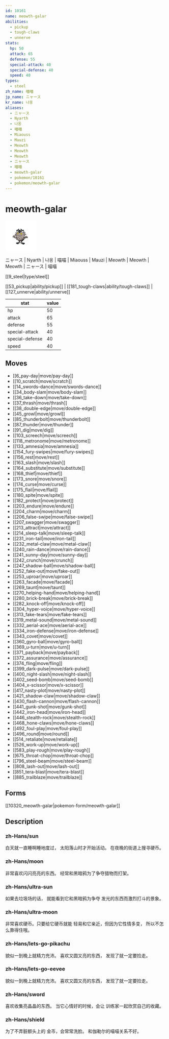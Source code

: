 ```yaml
---
id: 10161
name: meowth-galar
abilities:
  - pickup
  - tough-claws
  - unnerve
stats:
  hp: 50
  attack: 65
  defense: 55
  special-attack: 40
  special-defense: 40
  speed: 40
types:
  - steel
zh_name: 喵喵
jp_name: ニャース
kr_name: 나옹
aliases:
  - ニャース
  - Nyarth
  - 나옹
  - 喵喵
  - Miaouss
  - Mauzi
  - Meowth
  - Meowth
  - Meowth
  - ニャース
  - 喵喵
  - meowth-galar
  - pokemon/10161
  - pokemon/meowth-galar
---
```

# meowth-galar

![](https://raw.githubusercontent.com/PokeAPI/sprites/master/sprites/pokemon/10161.png)

ニャース | Nyarth | 나옹 | 喵喵 | Miaouss | Mauzi | Meowth | Meowth | Meowth | ニャース | 喵喵

[[9_steel|type/steel]]

[[53_pickup|ability/pickup]] | [[181_tough-claws|ability/tough-claws]] | [[127_unnerve|ability/unnerve]]

|stat|value|
|---|---|
|hp|50|
|attack|65|
|defense|55|
|special-attack|40|
|special-defense|40|
|speed|40|


## Moves

- [[6_pay-day|move/pay-day]]
- [[10_scratch|move/scratch]]
- [[14_swords-dance|move/swords-dance]]
- [[34_body-slam|move/body-slam]]
- [[36_take-down|move/take-down]]
- [[37_thrash|move/thrash]]
- [[38_double-edge|move/double-edge]]
- [[45_growl|move/growl]]
- [[85_thunderbolt|move/thunderbolt]]
- [[87_thunder|move/thunder]]
- [[91_dig|move/dig]]
- [[103_screech|move/screech]]
- [[118_metronome|move/metronome]]
- [[133_amnesia|move/amnesia]]
- [[154_fury-swipes|move/fury-swipes]]
- [[156_rest|move/rest]]
- [[163_slash|move/slash]]
- [[164_substitute|move/substitute]]
- [[168_thief|move/thief]]
- [[173_snore|move/snore]]
- [[174_curse|move/curse]]
- [[175_flail|move/flail]]
- [[180_spite|move/spite]]
- [[182_protect|move/protect]]
- [[203_endure|move/endure]]
- [[204_charm|move/charm]]
- [[206_false-swipe|move/false-swipe]]
- [[207_swagger|move/swagger]]
- [[213_attract|move/attract]]
- [[214_sleep-talk|move/sleep-talk]]
- [[231_iron-tail|move/iron-tail]]
- [[232_metal-claw|move/metal-claw]]
- [[240_rain-dance|move/rain-dance]]
- [[241_sunny-day|move/sunny-day]]
- [[242_crunch|move/crunch]]
- [[247_shadow-ball|move/shadow-ball]]
- [[252_fake-out|move/fake-out]]
- [[253_uproar|move/uproar]]
- [[263_facade|move/facade]]
- [[269_taunt|move/taunt]]
- [[270_helping-hand|move/helping-hand]]
- [[280_brick-break|move/brick-break]]
- [[282_knock-off|move/knock-off]]
- [[304_hyper-voice|move/hyper-voice]]
- [[313_fake-tears|move/fake-tears]]
- [[319_metal-sound|move/metal-sound]]
- [[332_aerial-ace|move/aerial-ace]]
- [[334_iron-defense|move/iron-defense]]
- [[343_covet|move/covet]]
- [[360_gyro-ball|move/gyro-ball]]
- [[369_u-turn|move/u-turn]]
- [[371_payback|move/payback]]
- [[372_assurance|move/assurance]]
- [[374_fling|move/fling]]
- [[399_dark-pulse|move/dark-pulse]]
- [[400_night-slash|move/night-slash]]
- [[402_seed-bomb|move/seed-bomb]]
- [[404_x-scissor|move/x-scissor]]
- [[417_nasty-plot|move/nasty-plot]]
- [[421_shadow-claw|move/shadow-claw]]
- [[430_flash-cannon|move/flash-cannon]]
- [[441_gunk-shot|move/gunk-shot]]
- [[442_iron-head|move/iron-head]]
- [[446_stealth-rock|move/stealth-rock]]
- [[468_hone-claws|move/hone-claws]]
- [[492_foul-play|move/foul-play]]
- [[496_round|move/round]]
- [[514_retaliate|move/retaliate]]
- [[526_work-up|move/work-up]]
- [[583_play-rough|move/play-rough]]
- [[675_throat-chop|move/throat-chop]]
- [[796_steel-beam|move/steel-beam]]
- [[808_lash-out|move/lash-out]]
- [[851_tera-blast|move/tera-blast]]
- [[885_trailblaze|move/trailblaze]]

## Forms



[[10320_meowth-galar|pokemon-form/meowth-galar]]

## Description

### zh-Hans/sun

白天就一直睡啊睡地度过，
太阳落山时才开始活动。
在夜晚的街道上搜寻硬币。

### zh-Hans/moon

非常喜欢闪闪亮亮的东西。
经常和黑暗鸦为了争夺猎物而打架。

### zh-Hans/ultra-sun

如果去垃圾场的话，
就能看到它和黑暗鸦为争夺
发光的东西而激烈打斗的景象。

### zh-Hans/ultra-moon

非常喜欢硬币。只要给它硬币就能
轻易和它亲近，但因为它性情多变，
所以不怎么靠得住哦。

### zh-Hans/lets-go-pikachu

貌似一到晚上就精力充沛。
喜欢又圆又亮的东西，
发现了就一定要捡走。

### zh-Hans/lets-go-eevee

貌似一到晚上就精力充沛。
喜欢又圆又亮的东西，
发现了就一定要捡走。

### zh-Hans/sword

喜欢收集亮晶晶的东西。
当它心情好的时候，会让
训练家一起欣赏自己的收藏。

### zh-Hans/shield

为了不弄脏额头上的
金币，会常常洗脸。
和伽勒尔的喵喵关系不好。

